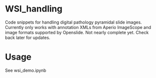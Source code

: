 # WSI_handling
Code snippets for handling digital pathology pyramidal slide images. Currently only works with annotation XMLs from Aperio ImageScope and image formats supported by Openslide. Not nearly complete yet. Check back later for updates.

# Usage
See wsi_demo.ipynb
